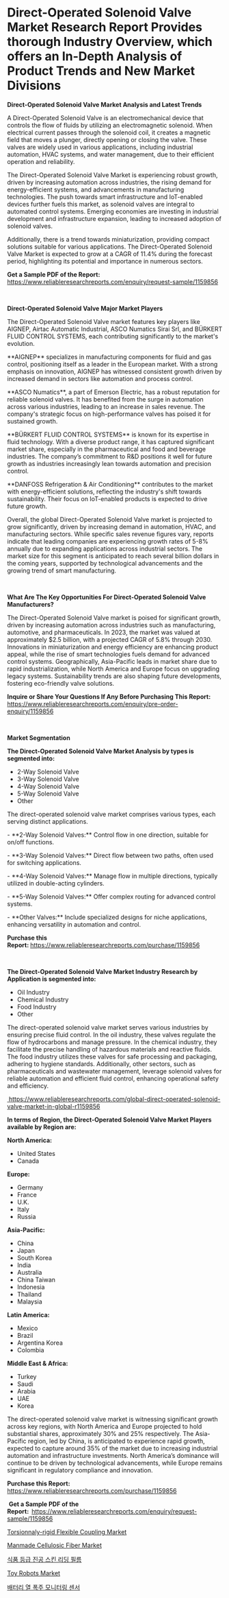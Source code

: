 <p><h1>Direct-Operated Solenoid Valve Market Research Report Provides thorough Industry Overview, which offers an In-Depth Analysis of Product Trends and New Market Divisions</h1></p><p><strong>Direct-Operated Solenoid Valve Market Analysis and Latest Trends</strong></p>
<p><p>A Direct-Operated Solenoid Valve is an electromechanical device that controls the flow of fluids by utilizing an electromagnetic solenoid. When electrical current passes through the solenoid coil, it creates a magnetic field that moves a plunger, directly opening or closing the valve. These valves are widely used in various applications, including industrial automation, HVAC systems, and water management, due to their efficient operation and reliability.</p><p>The Direct-Operated Solenoid Valve Market is experiencing robust growth, driven by increasing automation across industries, the rising demand for energy-efficient systems, and advancements in manufacturing technologies. The push towards smart infrastructure and IoT-enabled devices further fuels this market, as solenoid valves are integral to automated control systems. Emerging economies are investing in industrial development and infrastructure expansion, leading to increased adoption of solenoid valves. </p><p>Additionally, there is a trend towards miniaturization, providing compact solutions suitable for various applications. The Direct-Operated Solenoid Valve Market is expected to grow at a CAGR of 11.4% during the forecast period, highlighting its potential and importance in numerous sectors.</p></p>
<p><strong>Get a Sample PDF of the Report:&nbsp;</strong> <a href="https://www.reliableresearchreports.com/enquiry/request-sample/1159856">https://www.reliableresearchreports.com/enquiry/request-sample/1159856</a></p>
<p>&nbsp;</p>
<p><strong>Direct-Operated Solenoid Valve Major Market Players</strong></p>
<p><p>The Direct-Operated Solenoid Valve market features key players like AIGNEP, Airtac Automatic Industrial, ASCO Numatics Sirai Srl, and BÜRKERT FLUID CONTROL SYSTEMS, each contributing significantly to the market's evolution. </p><p>**AIGNEP** specializes in manufacturing components for fluid and gas control, positioning itself as a leader in the European market. With a strong emphasis on innovation, AIGNEP has witnessed consistent growth driven by increased demand in sectors like automation and process control.</p><p>**ASCO Numatics**, a part of Emerson Electric, has a robust reputation for reliable solenoid valves. It has benefited from the surge in automation across various industries, leading to an increase in sales revenue. The company's strategic focus on high-performance valves has poised it for sustained growth.</p><p>**BÜRKERT FLUID CONTROL SYSTEMS** is known for its expertise in fluid technology. With a diverse product range, it has captured significant market share, especially in the pharmaceutical and food and beverage industries. The company’s commitment to R&D positions it well for future growth as industries increasingly lean towards automation and precision control.</p><p>**DANFOSS Refrigeration & Air Conditioning** contributes to the market with energy-efficient solutions, reflecting the industry's shift towards sustainability. Their focus on IoT-enabled products is expected to drive future growth.</p><p>Overall, the global Direct-Operated Solenoid Valve market is projected to grow significantly, driven by increasing demand in automation, HVAC, and manufacturing sectors. While specific sales revenue figures vary, reports indicate that leading companies are experiencing growth rates of 5-8% annually due to expanding applications across industrial sectors. The market size for this segment is anticipated to reach several billion dollars in the coming years, supported by technological advancements and the growing trend of smart manufacturing.</p></p>
<p>&nbsp;</p>
<p><strong>What Are The Key Opportunities For Direct-Operated Solenoid Valve Manufacturers?</strong></p>
<p><p>The Direct-Operated Solenoid Valve market is poised for significant growth, driven by increasing automation across industries such as manufacturing, automotive, and pharmaceuticals. In 2023, the market was valued at approximately $2.5 billion, with a projected CAGR of 5.8% through 2030. Innovations in miniaturization and energy efficiency are enhancing product appeal, while the rise of smart technologies fuels demand for advanced control systems. Geographically, Asia-Pacific leads in market share due to rapid industrialization, while North America and Europe focus on upgrading legacy systems. Sustainability trends are also shaping future developments, fostering eco-friendly valve solutions.</p></p>
<p><strong>Inquire or Share Your Questions If Any Before Purchasing This Report:</strong> <a href="https://www.reliableresearchreports.com/enquiry/pre-order-enquiry/1159856">https://www.reliableresearchreports.com/enquiry/pre-order-enquiry/1159856</a></p>
<p>&nbsp;</p>
<p><strong>Market Segmentation</strong></p>
<p><strong>The Direct-Operated Solenoid Valve Market Analysis by types is segmented into:</strong></p>
<p><ul><li>2-Way Solenoid Valve</li><li>3-Way Solenoid Valve</li><li>4-Way Solenoid Valve</li><li>5-Way Solenoid Valve</li><li>Other</li></ul></p>
<p><p>The direct-operated solenoid valve market comprises various types, each serving distinct applications. </p><p>- **2-Way Solenoid Valves:** Control flow in one direction, suitable for on/off functions. </p><p>- **3-Way Solenoid Valves:** Direct flow between two paths, often used for switching applications. </p><p>- **4-Way Solenoid Valves:** Manage flow in multiple directions, typically utilized in double-acting cylinders. </p><p>- **5-Way Solenoid Valves:** Offer complex routing for advanced control systems. </p><p>- **Other Valves:** Include specialized designs for niche applications, enhancing versatility in automation and control.</p></p>
<p><strong>Purchase this Report:&nbsp;</strong><a href="https://www.reliableresearchreports.com/purchase/1159856">https://www.reliableresearchreports.com/purchase/1159856</a></p>
<p>&nbsp;</p>
<p><strong>The Direct-Operated Solenoid Valve Market Industry Research by Application is segmented into:</strong></p>
<p><ul><li>Oil Industry</li><li>Chemical Industry</li><li>Food Industry</li><li>Other</li></ul></p>
<p><p>The direct-operated solenoid valve market serves various industries by ensuring precise fluid control. In the oil industry, these valves regulate the flow of hydrocarbons and manage pressure. In the chemical industry, they facilitate the precise handling of hazardous materials and reactive fluids. The food industry utilizes these valves for safe processing and packaging, adhering to hygiene standards. Additionally, other sectors, such as pharmaceuticals and wastewater management, leverage solenoid valves for reliable automation and efficient fluid control, enhancing operational safety and efficiency.</p></p>
<p><a href="https://www.reliableresearchreports.com/global-direct-operated-solenoid-valve-market-in-global-r1159856">&nbsp;https://www.reliableresearchreports.com/global-direct-operated-solenoid-valve-market-in-global-r1159856</a></p>
<p><strong>In terms of Region, the Direct-Operated Solenoid Valve Market Players available by Region are:</strong></p>
<p>
    <p> <strong> North America: </strong>
        <ul>
            <li>United States</li>
            <li>Canada</li>
        </ul>
        </p> 
    <p> <strong> Europe: </strong>
        <ul>
            <li>Germany</li>
            <li>France</li>
            <li>U.K.</li>
            <li>Italy</li>
            <li>Russia</li>
        </ul>
        </p> 
    <p> <strong> Asia-Pacific: </strong>
        <ul>
            <li>China</li>
            <li>Japan</li>
            <li>South Korea</li>
            <li>India</li>
            <li>Australia</li>
            <li>China Taiwan</li>
            <li>Indonesia</li>
            <li>Thailand</li>
            <li>Malaysia</li>
        </ul>
        </p> 
    <p> <strong> Latin America: </strong>
        <ul>
            <li>Mexico</li>
            <li>Brazil</li>
            <li>Argentina Korea</li>
            <li>Colombia</li>
        </ul>
        </p> 
    <p> <strong> Middle East & Africa: </strong>
        <ul>
            <li>Turkey</li>
            <li>Saudi</li>
            <li>Arabia</li>
            <li>UAE</li>
            <li>Korea</li>
        </ul>
    </p>
    </p>
<p><p>The direct-operated solenoid valve market is witnessing significant growth across key regions, with North America and Europe projected to hold substantial shares, approximately 30% and 25% respectively. The Asia-Pacific region, led by China, is anticipated to experience rapid growth, expected to capture around 35% of the market due to increasing industrial automation and infrastructure investments. North America’s dominance will continue to be driven by technological advancements, while Europe remains significant in regulatory compliance and innovation.</p></p>
<p><strong>Purchase this Report: </strong><a href="https://www.reliableresearchreports.com/purchase/1159856">https://www.reliableresearchreports.com/purchase/1159856</a></p>
<p>&nbsp;<strong>Get a Sample PDF of the Report:&nbsp;&nbsp;</strong><a href="https://www.reliableresearchreports.com/enquiry/request-sample/1159856">https://www.reliableresearchreports.com/enquiry/request-sample/1159856</a></p>
<p><strong></strong></p>
<p><p><a href="https://github.com/RunaHaque64/Market-Research-Report-List-1/blob/main/torsionnaly-rigid-flexible-coupling-market.md">Torsionnaly-rigid Flexible Coupling Market</a></p><p><a href="https://github.com/mauripalmi/Market-Research-Report-List-5/blob/main/manmade-cellulosic-fiber-market.md">Manmade Cellulosic Fiber Market</a></p><p><a href="https://medium.com/@afsanamia652/%EC%8B%9D%ED%92%88-%EB%93%B1%EA%B8%89-%EC%A7%84%EA%B3%B5-%EC%8A%A4%ED%82%A8-%EB%A6%AC%EB%94%A9-%ED%95%84%EB%A6%84-%EC%8B%9C%EC%9E%A5-%EC%A0%84%EB%A7%9D-%EB%B0%8F-%EC%98%88%EC%B8%A1-2024-2031-1d5b8d23149b">식품 등급 진공 스킨 리딩 필름</a></p><p><a href="https://www.linkedin.com/pulse/strategic-roadmap-global-toy-robots-market-insights-opportunities-yzjhe?trackingId=KHOOd4vcSxCScRKr5i0wTA%3D%3D">Toy Robots Market</a></p><p><a href="https://medium.com/@afsanamia652/%EC%84%B8%EA%B3%84-battery-thermal-runaway-monitoring-sensor-market-%EC%9D%80-2024%EC%97%90%EC%84%9C-2031%EB%A1%9C-%EC%97%B0%ED%8F%89%EA%B7%A0-%EC%A6%9D%EA%B0%80%EC%9C%A8%EC%9D%84-%EB%B3%B4%EC%9D%BC-%EA%B2%83%EC%9C%BC%EB%A1%9C-%EC%98%88%EC%83%81%EB%90%A9%EB%8B%88%EB%8B%A4-6880dbdbf89e">배터리 열 폭주 모니터링 센서</a></p></p>